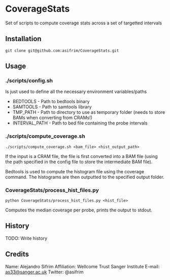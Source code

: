 # CoverageStats

Set of scripts to compute coverage stats across a set of targetted intervals

## Installation

```
git clone git@github.com:asifrim/CoverageStats.git
``` 

## Usage

### ./scripts/config.sh

Is just used to define all the necessary environment variables/paths
* BEDTOOLS - Path to bedtools binary
* SAMTOOLS - Path to samtools library
* TMP_PATH - Path to directory to use as temporary folder (needs to store BAMs when converting from CRAMs!)
* INTERVAL_PATH - Path to bed file containing the probe intervals

### ./scripts/compute_coverage.sh

```
./scripts/compute_coverage.sh <bam_file> <hist_output_path>
```

If the input is a CRAM file, the file is first converted into a BAM file (using the path specified in the config file to store the intermediate BAM file). 

Bedtools is used to compute the histogram file using the coverage command. The histograms are then outputted to the specified output folder.

### CoverageStats/process_hist_files.py

```
python CoverageStats/process_hist_files.py <hist_file>
```

Computes the median coverage per probe, prints the output to stdout.


## History

TODO: Write history

## Credits

Name: Alejandro Sifrim
Affiliation: Wellcome Trust Sanger Institute
E-mail: as33@sanger.ac.uk
Twitter: @asifrim

